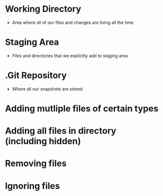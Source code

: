 # Working Directory
- Area where all of our files and changes are living all the time

# Staging Area
- Files and directories that we explicitly add to staging area

# .Git Repository
- Where all our snapshots are stored


# Adding mutliple files of certain types

# Adding all files in directory (including hidden)

# Removing files

# Ignoring files